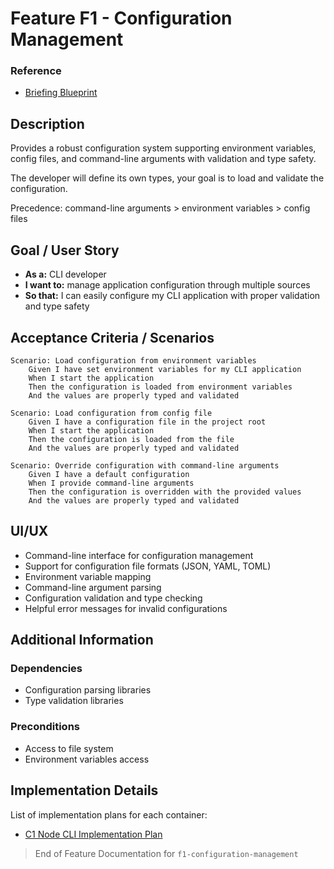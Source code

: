 # Feature F1 - Configuration Management

### Reference

- [Briefing Blueprint](/docs/briefing.blueprint.md)

## Description

Provides a robust configuration system supporting environment variables, config files, and command-line arguments with validation and type safety.

The developer will define its own types, your goal is to load and validate the configuration.

Precedence: command-line arguments > environment variables > config files

## Goal / User Story

- **As a:** CLI developer
- **I want to:** manage application configuration through multiple sources
- **So that:** I can easily configure my CLI application with proper validation and type safety

## Acceptance Criteria / Scenarios

```gherkin
Scenario: Load configuration from environment variables
    Given I have set environment variables for my CLI application
    When I start the application
    Then the configuration is loaded from environment variables
    And the values are properly typed and validated

Scenario: Load configuration from config file
    Given I have a configuration file in the project root
    When I start the application
    Then the configuration is loaded from the file
    And the values are properly typed and validated

Scenario: Override configuration with command-line arguments
    Given I have a default configuration
    When I provide command-line arguments
    Then the configuration is overridden with the provided values
    And the values are properly typed and validated
```

## UI/UX

- Command-line interface for configuration management
- Support for configuration file formats (JSON, YAML, TOML)
- Environment variable mapping
- Command-line argument parsing
- Configuration validation and type checking
- Helpful error messages for invalid configurations

## Additional Information

### Dependencies

- Configuration parsing libraries
- Type validation libraries

### Preconditions

- Access to file system
- Environment variables access

## Implementation Details

List of implementation plans for each container:
- [C1 Node CLI Implementation Plan](/containers/c1-node-cli/docs/f1-configuration-management.plan.md)

> End of Feature Documentation for `f1-configuration-management` 